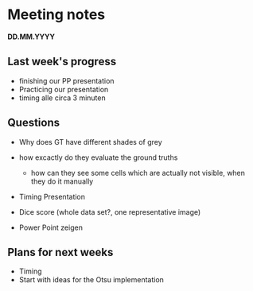 # Meeting notes
**DD.MM.YYYY**
## Last week's progress
- finishing our PP presentation
- Practicing our presentation
- timing alle circa 3 minuten 
 
 
## Questions
- Why does GT have different shades of grey
- how excactly do they evaluate the ground truths  
    - how can they see some cells which are actually not visible, when they do it manually 
   
- Timing Presentation
- Dice score (whole data set?, one representative image)
- Power Point zeigen 


## Plans for next weeks
- Timing
- Start with ideas for the Otsu implementation
